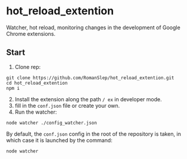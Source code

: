 # hot_reload_extention
Watcher, hot reload, monitoring changes in the development of Google Chrome extensions.
## Start
1. Clone rep:
```
git clone https://github.com/RomanSlep/hot_reload_extention.git
cd hot_reload_extention
npm i
```
2. Install the extension along the path `/ ex` in developer mode.
3. fill in the `conf.json` file or create your own.
4. Run the watcher:
```
node watcher ./config_watcher.json
```
By default, the `conf.json` config in the root of the repository is taken, in which case it is launched by the command:
```
node watcher
```